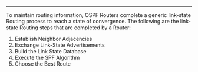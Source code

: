 
---
To maintain routing information, OSPF Routers complete a generic link-state Routing process to reach a state of convergence.
The following are the link-state Routing steps that are completed by a Router:
1. Establish Neighbor Adjacencies
2. Exchange Link-State Advertisements
3. Build the Link State Database
4. Execute the SPF Algorithm
5. Choose the Best Route